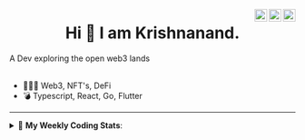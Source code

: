 <a href="https://twitter.com/incrypto32" target="_blank" rel="nofollow"><img align="right" alt="Pratik's Twitter" width="22px" src="https://cdn.jsdelivr.net/npm/simple-icons@v3/icons/twitter.svg" /></a><a href="https://www.linkedin.com/in/incrypto32" target="_blank" rel="nofollow"><img align="right" alt="Pratik's Linkdein" width="22px" src="https://cdn.jsdelivr.net/npm/simple-icons@v3/icons/linkedin.svg" /></a><a href="https://www.instagram.com/incrypto32" target="_blank" rel="nofollow"><img align="right" alt="Insta" width="22px" src="https://cdn.jsdelivr.net/npm/simple-icons@v3/icons/instagram.svg" /></a>

<center><h1> Hi 👋 I am Krishnanand. </h1></center>
A Dev exploring the open web3 lands

 <br /> 
 <br /> 

 
- 👨🏽‍💻  Web3, NFT's, DeFi
- 💣  Typescript, React, Go, Flutter
<!-- - 🌐 Visit my [porfolio website](https://incrypt32.github.io/) for complete background and contact. -->


---


<details> 
 <summary>🤖 <b>My Weekly Coding Stats</b>: </summary>
<br>

<!--START_SECTION:waka-->

```text
Rust         14 hrs 16 mins  ████████████████▒░░░░░░░░   65.38 %
YAML         3 hrs 9 mins    ███▓░░░░░░░░░░░░░░░░░░░░░   14.43 %
TOML         1 hr 34 mins    █▓░░░░░░░░░░░░░░░░░░░░░░░   07.20 %
TypeScript   1 hr 20 mins    █▓░░░░░░░░░░░░░░░░░░░░░░░   06.11 %
JSON         28 mins         ▓░░░░░░░░░░░░░░░░░░░░░░░░   02.20 %
GraphQL      24 mins         ▒░░░░░░░░░░░░░░░░░░░░░░░░   01.89 %
```

<!--END_SECTION:waka-->

</details>


